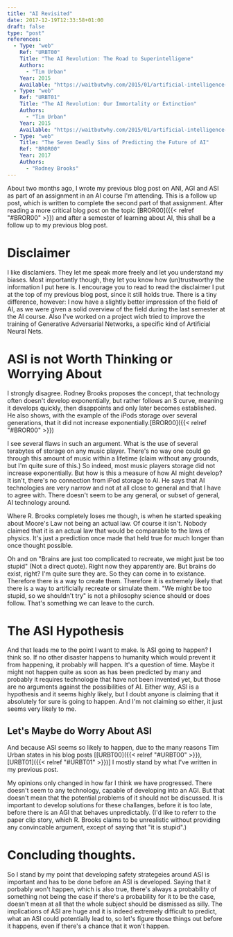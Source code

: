 ```yaml
---
title: "AI Revisited"
date: 2017-12-19T12:33:58+01:00
draft: false
type: "post"
references:
  - Type: "web"
    Ref: "URBT00"
    Title: "The AI Revolution: The Road to Superintelligene"
    Authors:
      - "Tim Urban"
    Year: 2015
    Available: "https://waitbutwhy.com/2015/01/artificial-intelligence-revolution-1.html"
  - Type: "web"
    Ref: "URBT01"
    Title: "The AI Revolution: Our Immortality or Extinction"
    Authors:
      - "Tim Urban"
    Year: 2015
    Available: "https://waitbutwhy.com/2015/01/artificial-intelligence-revolution-2.html"
  - Type: "web"
    Title: "The Seven Deadly Sins of Predicting the Future of AI"
    Ref: "BROR00"
    Year: 2017
    Authors:
      - "Rodney Brooks"
---
```


About two months ago, I wrote my previous blog post on ANI, AGI and ASI as part of an assignment in an AI course I'm attending. This is a follow up post, which is written to complete the second part of that assignment. After reading a more critical blog post on the topic [BROR00]({{< relref "#BROR00" >}}) and after a semester of learning about AI, this shall be a follow up to my previous blog post.

<!--more-->

# Disclaimer
I like disclamiers. They let me speak more freely and let you understand my biases. Most importantly though, they let you know how (un)trustworthy the information I put here is.
I encourage you to read to read the disclaimer I put at the top of my previous blog post, since it still holds true. There is a tiny difference, however: I now have a slightly better impression of the field of AI, as we were given a solid overview of the field during the last semester at the AI course. Also I've worked on a project wich tried to improve the training of Generative Adversarial Networks, a specific kind of Artificial Neural Nets.

# ASI is not Worth Thinking or Worrying About
I strongly disagree. Rodney Brooks proposes the concept, that technology often doesn't develop exponentially, but rather follows an S curve, meaning it develops quickly, then disappoints and only later becomes established. He also shows, with the example of the iPods storage over several generations, that it did not increase exponentially.[BROR00]({{< relref "#BROR00" >}})

I see several flaws in such an argument. What is the use of several terabytes of storage on any music player. There's no way one could go through this amount of music within a lifetime (claim without any grounds, but I'm quite sure of this.) So indeed, most music players storage did not increase exponentially. But how is this a measure of how AI might develop? It isn't, there's no connection from iPod storage to AI.
He says that AI technologies are very narrow and not at all close to general and that I have to agree with. There doesn't seem to be any general, or subset of general, AI technology around.

Where R. Brooks completely loses me though, is when he started speaking about Moore's Law not being an actual law. Of course it isn't. Nobody claimed that it is an actual law that would be comparable to the laws of physics. It's just a prediction once made that held true for much longer than once thought possible.

Oh and on "Brains are just too complicated to recreate, we might just be too stupid" (Not a direct quote). Right now they apparently are. But brains do exist, right? I'm quite sure they are. So they can come in to existance. Therefore there is a way to create them. Therefore it is extremely likely that there is a way to artificially recreate or simulate them. "We might be too stupid, so we shouldn't try" is not a philosophy science should or does follow. That's something we can leave to the curch.

# The ASI Hypothesis
And that leads me to the point I want to make. Is ASI going to happen? I think so. If no other disaster happens to humanity which would prevent it from happening, it probably will happen. It's a question of time. Maybe it might not happen quite as soon as has been predicted by many and probably it requires technologie that have not been invented yet, but those are no arguments against the possibilities of AI. Either way, ASI is a hypothesis and it seems highly likely, but I doubt anyone is claiming that it absolutely for sure is going to happen. And I'm not claiming so either, it just seems very likely to me.

## Let's Maybe do Worry About ASI
And because ASI seems so likely to happen, due to the many reasons Tim Urban states in his blog posts [[URBT00]({{< relref "#URBT00" >}}), [URBT01]({{< relref "#URBT01" >}})] I mostly stand by what I've written in my previous post.

My opinions only changed in how far I think we have progressed. There doesn't seem to any technology, capable of developing into an AGI. But that doesn't mean that the potential problems of it should not be discussed. It is important to develop solutions for these challanges, before it is too late, before there is an AGI that behaves unpredictably. (I'd like to referr to the paper clip story, which R. Brooks claims to be unrealistic without providing any convincable argument, except of saying that "it is stupid".)

# Concluding thoughts.
So I stand by my point that developing safety strategeies around ASI is important and has to be done before an ASI is developed. Saying that it porbably won't happen, which is also true, there's always a probability of something not being the case if there's a probability for it to be the case, doesn't mean at all that the whole subject should be dismissed as silly. The implications of ASI are huge and it is indeed extremely difficult to predict, what an ASI could potentially lead to, so let's figure those things out before it happens, even if there's a chance that it won't happen.
